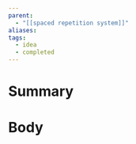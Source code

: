 ```yaml
---
parent:
  - "[[spaced repetition system]]"
aliases: 
tags:
  - idea
  - completed
---
```

# Summary 

# Body

